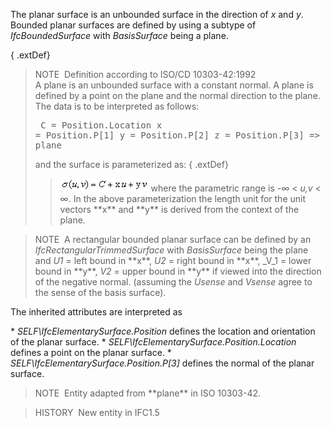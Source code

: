 The planar surface is an unbounded surface in the direction of _x_ and _y_. Bounded planar surfaces are defined by using a subtype of _IfcBoundedSurface_ with _BasisSurface_ being a plane.

{ .extDef}
> NOTE&nbsp; Definition according to ISO/CD 10303-42:1992  
> A plane is an unbounded surface with a constant normal. A plane is defined by a point on the plane and the normal direction to the plane. The data is to be interpreted as follows: <pre>
   C = Position.Location
   x = Position.P[1]
   y = Position.P[2]
   z = Position.P[3] =&gt; normal to plane
</pre> and the surface is parameterized as: 
{ .extDef}
>> ![formula](../../../../../../figures/ifcplane-math1.gif.gif)
>  where the parametric range is -&infin; &lt; _u,v_ &lt; &infin;. In the above parameterization the length unit for the unit vectors \*\*x\*\* and \*\*y\*\* is derived from the context of the plane.

> NOTE&nbsp; A rectangular bounded planar surface can be defined by an _IfcRectangularTrimmedSurface_ with _BasisSurface_ being the plane and _U1_ = left bound in \*\*x\*\*, _U2_ = right bound in \*\*x\*\*, _V_1 = lower bound in \*\*y\*\*, _V2_ = upper bound in \*\*y\*\* if viewed into the direction of the negative normal. (assuming the _Usense_ and _Vsense_ agree to the sense of the basis surface).

The inherited attributes are interpreted as

\* _SELF\IfcElementarySurface.Position_ defines the location and orientation of the planar surface.
\* _SELF\IfcElementarySurface.Position.Location_ defines a point on the planar surface.
\* _SELF\IfcElementarySurface.Position.P[3]_ defines the normal of the planar surface.

> NOTE&nbsp; Entity adapted from \*\*plane\*\* in ISO 10303-42.

> HISTORY&nbsp; New entity in IFC1.5
